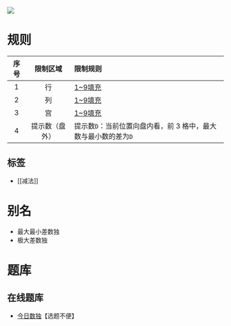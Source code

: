 ![](https://cn.sudoku.today/pic/03/maximin/54227_399521.png)

# 规则

| 序号  |  限制区域   | 限制规则                                 |
|:---:|:-------:|:-------------------------------------|
|  1  |    行    | [1~9填充]                              |
|  2  |    列    | [1~9填充]                              |
|  3  |    宫    | [1~9填充]                              |
|  4  | 提示数（盘外） | 提示数`D`：当前位置向盘内看，前 3 格中，最大数与最小数的差为`D` |

## 标签

- [[减法]]

# 别名

- 最大最小差数独
- 极大差数独

# 题库

## 在线题库

- [今日数独]【选题不便】

[1~9填充]: ../../../../rules.md#1to9填充

[今日数独]: https://cn.sudoku.today/g-maximin-sudoku/
